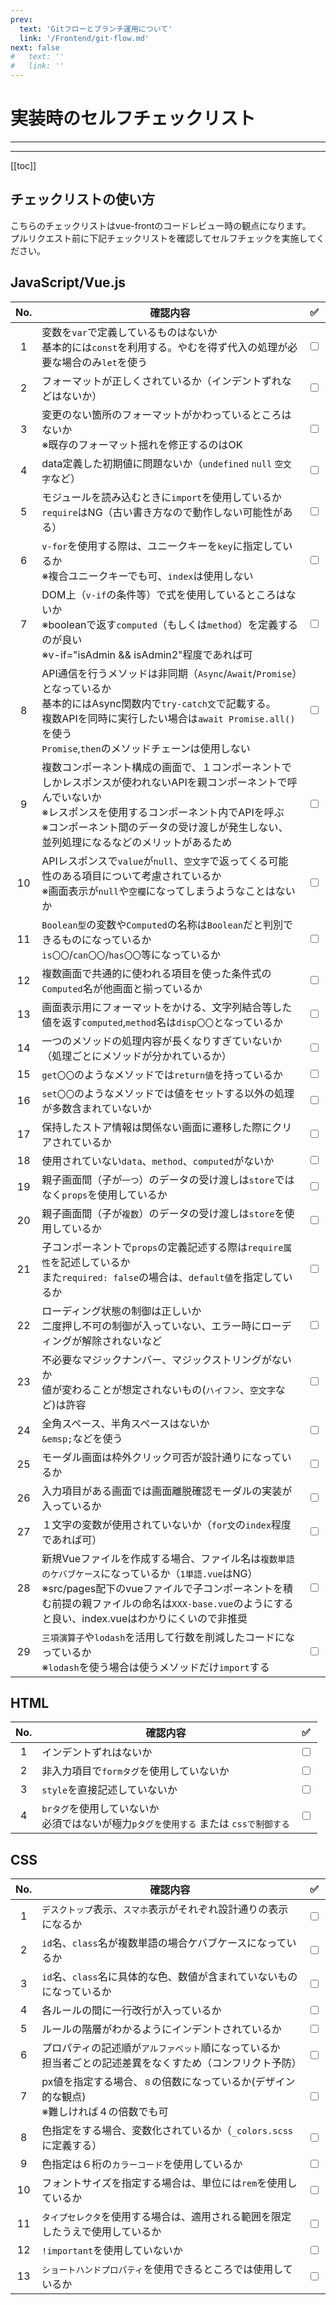 ```yaml
---
prev:
  text: 'Gitフローとブランチ運用について'
  link: '/Frontend/git-flow.md'
next: false
#   text: ''
#   link: ''
---
```


# 実装時のセルフチェックリスト

---

<!-- 更新バージョン -->
<Badge type="info" text="v1.0.0" />
<!-- ドキュメントのカテゴリ -->
<Badge type="tip" text="Frontend" />

---

[[toc]]

## チェックリストの使い方
こちらのチェックリストはvue-frontのコードレビュー時の観点になります。<br>
プルリクエスト前に下記チェックリストを確認してセルフチェックを実施してください。

## JavaScript/Vue.js
|No.| 確認内容                                                                                                            | :white_check_mark:      |
|:-:|---------------------------------------------------------------------------------------------------------------------|:-----------------------:|
|1  |変数を`var`で定義しているものはないか<br>基本的には`const`を利用する。やむを得ず代入の処理が必要な場合のみ`let`を使う| <input type="checkbox"> |
|2  |フォーマットが正しくされているか（インデントずれなどはないか）| <input type="checkbox"> |
|3  |変更のない箇所のフォーマットがかわっているところはないか<br>※既存のフォーマット揺れを修正するのはOK| <input type="checkbox"> |
|4  |data定義した初期値に問題ないか（`undefined` `null` `空文字`など）| <input type="checkbox"> |
|5  |モジュールを読み込むときに`import`を使用しているか<br>`require`はNG（古い書き方なので動作しない可能性がある）| <input type="checkbox"> |
|6  |`v-for`を使用する際は、ユニークキーを`key`に指定しているか<br>※複合ユニークキーでも可、`index`は使用しない| <input type="checkbox"> |
|7  | DOM上（`v-if`の条件等）で式を使用しているところはないか<br>※booleanで返す`computed`（もしくは`method`）を定義するのが良い<br>※v-if="isAdmin && isAdmin2"程度であれば可| <input type="checkbox"> |
|8  |API通信を行うメソッドは非同期（`Async`/`Await`/`Promise`）となっているか<br>基本的にはAsync関数内で`try-catch文`で記載する。<br>複数APIを同時に実行したい場合は`await Promise.all()`を使う<br>`Promise`,`then`のメソッドチェーンは使用しない| <input type="checkbox"> |
|9  |複数コンポーネント構成の画面で、１コンポーネントでしかレスポンスが使われないAPIを親コンポーネントで呼んでいないか<br>※レスポンスを使用するコンポーネント内でAPIを呼ぶ<br>※コンポーネント間のデータの受け渡しが発生しない、並列処理になるなどのメリットがあるため| <input type="checkbox"> |
|10  |APIレスポンスで`value`が`null`、`空文字`で返ってくる可能性のある項目について考慮されているか<br>※画面表示が`null`や`空欄`になってしまうようなことはないか| <input type="checkbox"> |
|11 |`Boolean型`の変数や`Computed`の名称は`Boolean`だと判別できるものになっているか<br>`is〇〇`/`can〇〇`/`has〇〇`等になっているか| <input type="checkbox"> |
|12  |複数画面で共通的に使われる項目を使った条件式の`Computed`名が他画面と揃っているか| <input type="checkbox"> |
|13  |画面表示用にフォーマットをかける、文字列結合等した値を返す`computed`,`method`名は`disp〇〇`となっているか| <input type="checkbox"> |
|14  |一つのメソッドの処理内容が長くなりすぎていないか（処理ごとにメソッドが分かれているか）| <input type="checkbox"> |
|15  |`get〇〇`のようなメソッドでは`return値`を持っているか| <input type="checkbox"> |
|16  |`set〇〇`のようなメソッドでは値をセットする以外の処理が多数含まれていないか| <input type="checkbox"> |
|17  |保持したストア情報は関係ない画面に遷移した際にクリアされているか| <input type="checkbox"> |
|18  |使用されていない`data`、`method`、`computed`がないか| <input type="checkbox"> |
|19  |親子画面間（子が`一つ`）のデータの受け渡しは`store`ではなく`props`を使用しているか| <input type="checkbox"> |
|20  |親子画面間（子が`複数`）のデータの受け渡しは`store`を使用しているか| <input type="checkbox"> |
|21  |子コンポーネントで`props`の定義記述する際は`require属性`を記述しているか<br>また`required: false`の場合は、`default値`を指定しているか| <input type="checkbox"> |
|22  |ローディング状態の制御は正しいか<br>二度押し不可の制御が入っていない、エラー時にローディングが解除されないなど| <input type="checkbox"> |
|23  |不必要なマジックナンバー、マジックストリングがないか<br>値が変わることが想定されないもの(`ハイフン`、`空文字`など)は許容| <input type="checkbox"> |
|24  |全角スペース、半角スペースはないか<br>`&emsp;`などを使う| <input type="checkbox"> |
|25  |モーダル画面は枠外クリック可否が設計通りになっているか| <input type="checkbox"> |
|26  |入力項目がある画面では画面離脱確認モーダルの実装が入っているか| <input type="checkbox"> |
|27  |１文字の変数が使用されていないか（`for文`の`index`程度であれば可）| <input type="checkbox"> |
|28  |新規Vueファイルを作成する場合、ファイル名は`複数単語のケバブケース`になっているか（`1単語.vue`はNG）<br>※src/pages配下のvueファイルで子コンポーネントを積む前提の親ファイルの命名は`XXX-base.vue`のようにすると良い、index.vueはわかりにくいので非推奨| <input type="checkbox"> |
|29  |`三項演算子`や`lodash`を活用して行数を削減したコードになっているか<br>※`lodash`を使う場合は使うメソッドだけ`import`する| <input type="checkbox"> |

## HTML

|No.| 確認内容                                                                                                            | :white_check_mark:      |
|:-:|---------------------------------------------------------------------------------------------------------------------|:-----------------------:|
|1  |インデントずれはないか| <input type="checkbox"> |
|2  |非入力項目で`formタグ`を使用していないか| <input type="checkbox"> |
|3  |`style`を直接記述していないか| <input type="checkbox"> |
|4  |`brタグ`を使用していないか<br>必須ではないが極力`pタグを使用する` または `cssで制御する`| <input type="checkbox"> |


## CSS

|No.| 確認内容                                                                                                            | :white_check_mark:      |
|:-:|---------------------------------------------------------------------------------------------------------------------|:-----------------------:|
|1  |`デスクトップ`表示、`スマホ`表示がそれぞれ設計通りの表示になるか| <input type="checkbox"> |
|2  |`id`名、`class`名が複数単語の場合ケバブケースになっているか| <input type="checkbox"> |
|3  |`id`名、`class`名に具体的な色、数値が含まれていないものになっているか| <input type="checkbox"> |
|4  |各ルールの間に一行改行が入っているか| <input type="checkbox"> |
|5  |ルールの階層がわかるようにインデントされているか| <input type="checkbox"> |
|6  |プロパティの記述順が`アルファベット`順になっているか<br>担当者ごとの記述差異をなくすため（コンフリクト予防）| <input type="checkbox"> |
|7  |px値を指定する場合、`８`の倍数になっているか(デザイン的な観点)<br>※難しければ４の倍数でも可| <input type="checkbox"> |
|8  |色指定をする場合、変数化されているか（`_colors.scss`に定義する）| <input type="checkbox"> |
|9  |色指定は６桁の`カラーコード`を使用しているか| <input type="checkbox"> |
|10 |フォントサイズを指定する場合は、単位には`rem`を使用しているか| <input type="checkbox"> |
|11 |`タイプセレクタ`を使用する場合は、適用される範囲を限定したうえで使用しているか| <input type="checkbox"> |
|12 |`!important`を使用していないか| <input type="checkbox"> |
|13 |`ショートハンドプロパティ`を使用できるところでは使用しているか| <input type="checkbox"> |